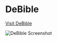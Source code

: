 # DeBible

[Visit DeBible](https://bookofdegod.com/)

![DeBible Screenshot](https://i.imgur.com/nIgh2vM.png)

